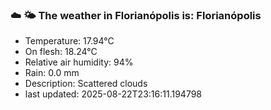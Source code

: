 ### ☁️ 🌤️  The weather in Florianópolis is: Florianópolis

- Temperature: 17.94°C
- On flesh: 18.24°C
- Relative air humidity: 94%
- Rain: 0.0 mm
- Description: Scattered clouds
- last updated: 2025-08-22T23:16:11.194798
